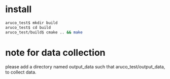 # install
```sh
aruco_test$ mkdir build
aruco_test$ cd build
aruco_test/build$ cmake .. && make
```


# note for data collection

please add a directory named output_data such that aruco_test/output_data, to collect data.
